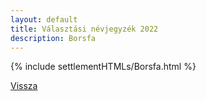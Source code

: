 ```yaml
---
layout: default
title: Választási névjegyzék 2022
description: Borsfa
---
```


{% include settlementHTMLs/Borsfa.html %}

[Vissza](../)